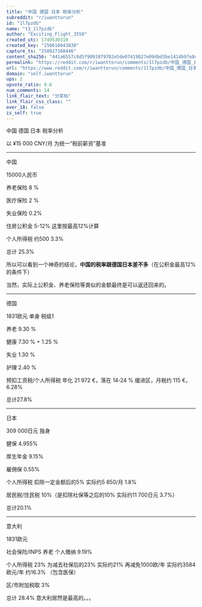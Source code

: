 ```yaml
---
title: "中国 德国 日本 税率分析"
subreddit: "r/iwanttorun"
id: "1l7pzdb"
name: "t3_1l7pzdb"
author: "Exciting_Flight_3550"
created_utc: 1749530310
created_key: "250610043830"
capture_ts: "250927160446"
content_sha256: "441a6557c8d5f9093979782e5de07419827e09dbd3be1414b97e84d85aeb558c"
permalink: "https://reddit.com/r/iwanttorun/comments/1l7pzdb/中国_德国_日本_税率分析/"
url: "https://www.reddit.com/r/iwanttorun/comments/1l7pzdb/中国_德国_日本_税率分析/"
domain: "self.iwanttorun"
ups: 2
upvote_ratio: 0.6
num_comments: 14
link_flair_text: "分享帖"
link_flair_css_class: ""
over_18: false
is_self: true
---
```


中国 德国 日本 税率分析

以 ¥15 000 CNY/月 为统一“税前薪资”基准

---

中国

15000人民币

养老保险 8 %

医疗保险 2 %

失业保险 0.2%

住房公积金 5-12% 这里按最高12%计算

个人所得税 约500 3.3%

总计 25.3%

所以可以看到一个神奇的结论，**中国的税率跟德国日本差不多**（在公积金最高12%的条件下）

当然，实际上公积金、养老保险等类似的金额最终是可以返还回来的。

---

德国

1831欧元 单身 税级1

养老 9.30 %

健康 7.30 % + 1.25 %

失业 1.30 %

护理 2.40 %

预扣工资税/个人所得税 年化 21 972 €，落在 14‑24 % 缓进区，月税约 115
€，6.28%

总计27.8%

---

日本

309 000日元 独身

健保 4.955%

厚生年金 9.15%

雇佣保 0.55%

个人所得税 扣除一定金额后的5% 实际约5 850/月 1.8%

居民税/住民税 10%（是扣除社保等之后的10% 实际约11 700日元 3.7%）

总计20.1%

---

意大利

1831欧元

社会保险/INPS 养老 个人缴纳 9.19%

个人所得税 23% 为减去社保后的23% 实际约21% 再减免1000欧/年
实际约3584欧元/年 约16.3% （包含医保）

区/市附加税取 3%

总计 28.4% 意大利居然是最高的。。。
